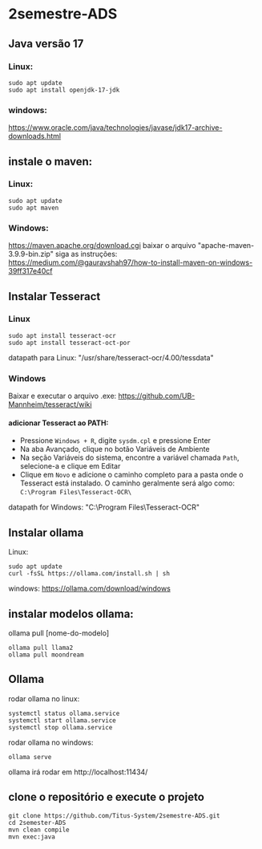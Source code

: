 # 2semestre-ADS

## Java versão 17
### Linux:
```
sudo apt update
sudo apt install openjdk-17-jdk
```
### windows:
https://www.oracle.com/java/technologies/javase/jdk17-archive-downloads.html

## instale o maven:
### Linux:
```
sudo apt update
sudo apt maven
```
### Windows:
https://maven.apache.org/download.cgi
baixar o arquivo "apache-maven-3.9.9-bin.zip"
siga as instruções: https://medium.com/@gauravshah97/how-to-install-maven-on-windows-39ff317e40cf


## Instalar Tesseract
### Linux
```
sudo apt install tesseract-ocr
sudo apt install tesseract-oct-por
```
datapath para Linux: "/usr/share/tesseract-ocr/4.00/tessdata"

### Windows
Baixar e executar o arquivo .exe: https://github.com/UB-Mannheim/tesseract/wiki

#### adicionar Tesseract ao PATH:
 - Pressione `Windows + R`, digite `sysdm.cpl` e pressione Enter
 - Na aba Avançado, clique no botão Variáveis de Ambiente
 - Na seção Variáveis do sistema, encontre a variável chamada `Path`, selecione-a e clique em Editar
 - Clique em `Novo` e adicione o caminho completo para a pasta onde o Tesseract está instalado. O caminho geralmente será algo como: `C:\Program Files\Tesseract-OCR\`

datapath for Windows: "C:\Program Files\Tesseract-OCR"

## Instalar ollama
Linux:
```
sudo apt update
curl -fsSL https://ollama.com/install.sh | sh
```
windows:
https://ollama.com/download/windows

## instalar modelos ollama:
ollama pull [nome-do-modelo]
```
ollama pull llama2
ollama pull moondream
```

## Ollama
rodar ollama no linux:
```
systemctl status ollama.service
systemctl start ollama.service
systemctl stop ollama.service
```

rodar ollama no windows:
```
ollama serve
```
ollama irá rodar em http://localhost:11434/

## clone o repositório e execute o projeto
```
git clone https://github.com/Titus-System/2semestre-ADS.git
cd 2semester-ADS
mvn clean compile
mvn exec:java
```